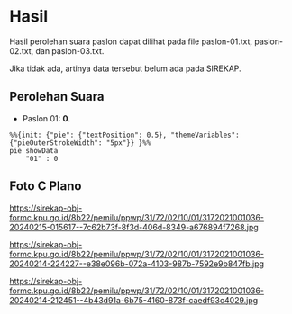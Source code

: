 # Hasil

Hasil perolehan suara paslon dapat dilihat pada file paslon-01.txt, paslon-02.txt, dan paslon-03.txt.

Jika tidak ada, artinya data tersebut belum ada pada SIREKAP.

## Perolehan Suara

 * Paslon 01: **0**.

```mermaid
%%{init: {"pie": {"textPosition": 0.5}, "themeVariables": {"pieOuterStrokeWidth": "5px"}} }%%
pie showData
    "01" : 0
```
## Foto C Plano

https://sirekap-obj-formc.kpu.go.id/8b22/pemilu/ppwp/31/72/02/10/01/3172021001036-20240215-015617--7c62b73f-8f3d-406d-8349-a676894f7268.jpg

https://sirekap-obj-formc.kpu.go.id/8b22/pemilu/ppwp/31/72/02/10/01/3172021001036-20240214-224227--e38e096b-072a-4103-987b-7592e9b847fb.jpg

https://sirekap-obj-formc.kpu.go.id/8b22/pemilu/ppwp/31/72/02/10/01/3172021001036-20240214-212451--4b43d91a-6b75-4160-873f-caedf93c4029.jpg
